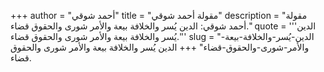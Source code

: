 +++
author = "أحمد شوقي"
title = "مقولة أحمد شوقي"
description = "مقولة أحمد شوقي: الدين يُسر والخلافة بيعة والأمر شورى والحقوق قضاء."
quote = '''الدين يُسر والخلافة بيعة والأمر شورى والحقوق قضاء.''' 
slug = "الدين-يُسر-والخلافة-بيعة-والأمر-شورى-والحقوق-قضاء"
+++
الدين يُسر والخلافة بيعة والأمر شورى والحقوق قضاء.
